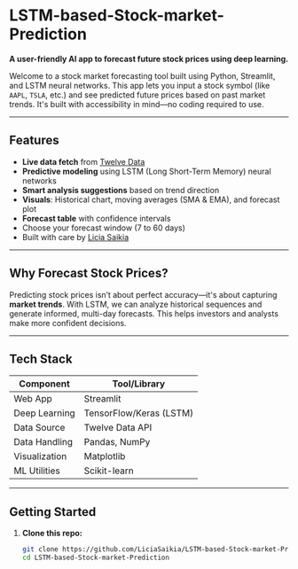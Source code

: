 # LSTM-based-Stock-market-Prediction

**A user-friendly AI app to forecast future stock prices using deep learning.**

Welcome to a stock market forecasting tool built using Python, Streamlit, and LSTM neural networks. This app lets you input a stock symbol (like `AAPL`, `TSLA`, etc.) and see predicted future prices based on past market trends. It's built with accessibility in mind—no coding required to use.

---

## Features

- **Live data fetch** from [Twelve Data](https://twelvedata.com/)
- **Predictive modeling** using LSTM (Long Short-Term Memory) neural networks
- **Smart analysis suggestions** based on trend direction
- **Visuals**: Historical chart, moving averages (SMA & EMA), and forecast plot
- **Forecast table** with confidence intervals
- Choose your forecast window (7 to 60 days)
- Built with care by [Licia Saikia](https://github.com/LiciaSaikia)

---

## Why Forecast Stock Prices?

Predicting stock prices isn’t about perfect accuracy—it's about capturing **market trends**. With LSTM, we can analyze historical sequences and generate informed, multi-day forecasts. This helps investors and analysts make more confident decisions.

---

## Tech Stack

| Component       | Tool/Library            |
|----------------|--------------------------|
| Web App        | Streamlit                |
| Deep Learning  | TensorFlow/Keras (LSTM)  |
| Data Source    | Twelve Data API          |
| Data Handling  | Pandas, NumPy            |
| Visualization  | Matplotlib               |
| ML Utilities   | Scikit-learn             |

---

## Getting Started

1. **Clone this repo:**
   ```bash
   git clone https://github.com/LiciaSaikia/LSTM-based-Stock-market-Prediction.git
   cd LSTM-based-Stock-market-Prediction
